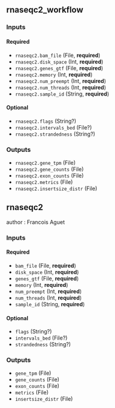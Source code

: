 
## rnaseqc2_workflow

### Inputs

#### Required

  * `rnaseqc2.bam_file` (File, **required**)
  * `rnaseqc2.disk_space` (Int, **required**)
  * `rnaseqc2.genes_gtf` (File, **required**)
  * `rnaseqc2.memory` (Int, **required**)
  * `rnaseqc2.num_preempt` (Int, **required**)
  * `rnaseqc2.num_threads` (Int, **required**)
  * `rnaseqc2.sample_id` (String, **required**)

#### Optional

  * `rnaseqc2.flags` (String?)
  * `rnaseqc2.intervals_bed` (File?)
  * `rnaseqc2.strandedness` (String?)

### Outputs

  * `rnaseqc2.gene_tpm` (File)
  * `rnaseqc2.gene_counts` (File)
  * `rnaseqc2.exon_counts` (File)
  * `rnaseqc2.metrics` (File)
  * `rnaseqc2.insertsize_distr` (File)

## rnaseqc2

author
: Francois Aguet

### Inputs

#### Required

  * `bam_file` (File, **required**)
  * `disk_space` (Int, **required**)
  * `genes_gtf` (File, **required**)
  * `memory` (Int, **required**)
  * `num_preempt` (Int, **required**)
  * `num_threads` (Int, **required**)
  * `sample_id` (String, **required**)

#### Optional

  * `flags` (String?)
  * `intervals_bed` (File?)
  * `strandedness` (String?)

### Outputs

  * `gene_tpm` (File)
  * `gene_counts` (File)
  * `exon_counts` (File)
  * `metrics` (File)
  * `insertsize_distr` (File)
